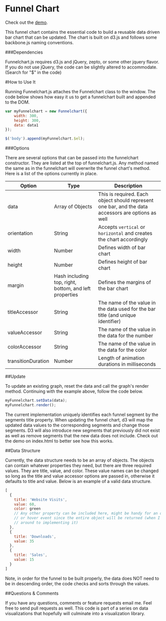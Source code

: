 Funnel Chart
=========

Check out the [demo](http://sethhoward1988.github.io/workspace/funnel-chart-demo/).

This funnel chart contains the essential code to build a reusable data driven bar chart that can be updated. The chart is built on d3.js and follows some backbone.js naming conventions.

###Dependencies

Funnelchart.js requires d3.js and jQuery, zepto, or some other jquery flavor. If you do not use jQuery, the code can be slightly altered to accommodate. (Search for "$" in the code)

#How to Use It

Running Funnelchart.js attaches the Funnelchart class to the window. The code below shows how easy it us to get a funnelchart built and appended to the DOM.

```javascript
var myFunnelchart = new Funnelchart({
	width: 300,
	height: 300,
	data: data1
});

$('body').append(myFunnelchart.$el);
```

###Options

There are several options that can be passed into the funnelchart constructor. They are listed at the top of funnelchart.js. Any method named the same as in the funnelchart will overwrite the funnel chart's method. Here is a list of the options currently in place.

Option | Type | Description
--- | --- | ---
data | Array of Objects | This is required. Each object should represent one bar, and the data accessors are options as well
orientation | String | Accepts `vertical` or `horizontal` and creates the chart accordingly
width | Number | Defines width of bar chart
height | Number | Defines height of bar chart
margin | Hash including top, right, bottom, and left properties | Defines the margins of the bar chart
titleAccessor | String | The name of the value in the data used for the bar title (and unique identifier)
valueAccessor | String | The name of the value in the data for the number
colorAccessor | String | The name of the value in the data for the color
transitionDuration | Number | Length of animation durations in milliseconds

##Update

To update an existing graph, reset the data and call the graph's render method. Continuing with the example above, follow the code below.

```javascript
myFunnelchart.setData(data);
myFunnelchart.render();
```

The current implementation uniquely identifies each funnel segment by the segments title property. When updating the funnel chart, d3 will map the updated data values to the corresponding segments and change those segments. D3 will also introduce new segments that previously did not exist as well as remove segments that the new data does not include. Check out the demo on index.html to better see how this works.

##Data Structure

Currently, the data structure needs to be an array of objects. The objects can contain whatever properties they need, but there are three required values. They are title, value, and color. These value names can be changed so long as the title and value accessor options are passed in, otherwise it defaults to title and value. Below is an example of a valid data structure.

```javascript
[
  {
    title: 'Website Visits',
    value: 60,
    color: green
    // Any other property can be included here, might be handy for an onclick
    // or hover event since the entire object will be returned (when I get 
    // around to implementing it)
  },
  {
    title: 'Downloads',
    value: 35
  },
  {
    title: 'Sales',
    value: 15
  }
]
```

Note, in order for the funnel to be built properly, the data does NOT need to be in descending order, the code checks and sorts through the values.

##Questions & Comments

If you have any questions, comments or feature requests email me. Feel free to send pull requests as well. This code is part of a series on data visualizations that hopefully will culminate into a visualization library.
